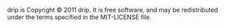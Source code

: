 drip is Copyright © 2011 drip.  It is free software, and may be redistributed under the terms specified in the MIT-LICENSE file.

